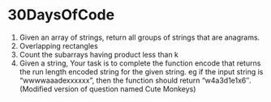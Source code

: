 # 30DaysOfCode


1. Given an array of strings, return all groups of strings that are anagrams.
2. Overlapping rectangles
3. Count the subarrays having product less than k
4. Given a string, Your task is to  complete the function encode that returns the run length encoded string for the given string.
   eg if the input string is “wwwwaaadexxxxxx”, then the function should return “w4a3d1e1x6″.(Modified version of question named Cute Monkeys)
